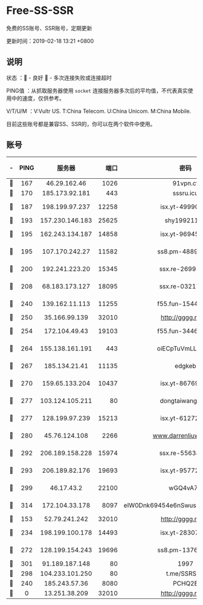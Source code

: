 # Free-SS-SSR

免费的SS账号、SSR账号，定期更新

更新时间：2019-02-18 13:21 +0800

## 说明

状态     ：🙂 - 良好 🙁 - 多次连接失败或连接超时

PING值   ：从抓取服务器使用 `socket` 连接服务器多次后的平均值，不代表真实使用中的速度，仅供参考。

V/T/U/M  ：V:Vultr US. T:China Telecom. U:China Unicom. M:China Mobile.

目前这些账号都是兼容SS、SSR的，你可以在两个软件中使用。

## 账号

|-|PING|服务器|端口|密码|加密方式|区域|V/T/U/M|
|:----:|:----:|:-----:|-----:|:----:|:----:|:----:|:----:|
|🙂|167|46.29.162.46|1026|91vpn.cf|rc4-md5|RU|9↑/8↓/9↓/10↑|
|🙂|170|185.173.92.181|443|sssru.icu|rc4-md5|RU|9↑/10↑/9↑/9↑|
|🙂|187|198.199.97.237|12258|isx.yt-49990811|aes-256-cfb|US|7↑/8↑/8↑/8↑|
|🙂|193|157.230.146.183|25625|shy19921124|rc4-md5|US|10↑/10↑/10↑/10↑|
|🙂|195|162.243.134.187|14858|isx.yt-96945086|aes-256-cfb|US|7↑/8↑/8↑/8↑|
|🙂|195|107.170.242.27|11582|ss8.pm-48893072|aes-256-cfb|US|10↑/10↑/10↑/10↑|
|🙂|200|192.241.223.20|15345|ssx.re-26991809|aes-256-cfb|US|10↑/10↑/10↑/10↑|
|🙂|208|68.183.173.127|18095|ssx.re-03217186|aes-256-cfb|US|10↑/10↑/10↑/10↑|
|🙂|240|139.162.11.113|11255|f55.fun-15440385|aes-256-cfb|SG|10↑/10↑/10↑/10↑|
|🙂|250|35.166.99.139|32010|http://gggg.rocks|chacha20|US|10↑/10↑/10↑/10↑|
|🙂|254|172.104.49.43|19103|f55.fun-34462063|aes-256-cfb|SG|10↑/10↑/10↑/10↑|
|🙂|264|155.138.161.191|443|oiECpTuVmLLxk4Ts|aes-256-cfb|US|5↑/10↑/10↑/10↑|
|🙂|267|185.134.21.41|11135|edgkeb|aes-256-cfb|GB|10↑/9↑/10↑/10↑|
|🙂|270|159.65.133.204|10437|isx.yt-86769658|aes-256-cfb|SG|7↑/8↑/8↑/8↑|
|🙂|277|103.124.105.211|80|dongtaiwang.com|aes-256-cfb|US|10↑/10↑/10↑/10↑|
|🙂|277|128.199.97.239|15213|isx.yt-61272436|aes-256-cfb|SG|7↑/8↑/8↑/8↑|
|🙂|280|45.76.124.108|2266|www.darrenliuwei.com|aes-256-cfb|AU|10↑/10↑/10↑/10↑|
|🙂|292|206.189.158.228|15974|ssx.re-55638136|aes-256-cfb|SG|10↑/10↑/10↑/10↑|
|🙂|293|206.189.82.176|19693|isx.yt-95772798|aes-256-cfb|SG|7↑/8↑/8↑/8↑|
|🙂|299|46.17.43.2|22100|wGQ4vA7D|aes-256-gcm|RU|7↑/10↑/10↑/10↑|
|🙂|314|172.104.33.178|8097|eIW0Dnk69454e6nSwuspv9DmS201tQ0D|aes-256-cfb|SG|10↑/10↑/10↑/10↑|
|🙂|153|52.79.241.242|32010|http://gggg.rocks|chacha20|KR|9↑/10↑/10↑/10↑|
|🙂|234|198.199.100.178|14493|isx.yt-28307086|aes-256-cfb|US|7↑/8↑/8↑/8↑|
|🙂|272|128.199.154.243|19696|ss8.pm-13766186|aes-256-cfb|SG|9↑/10↑/10↑/10↑|
|🙂|301|91.189.187.148|80|1997|chacha20|US|10↑/10↑/10↑/10↑|
|🙂|298|104.233.101.250|80|t.me/SSRSUB|rc4-md5|CA|10↑/10↑/10↑/10↑|
|🙁|240|185.243.57.36|8080|PCHQ2E|rc4-md5|US|9↑/10↑/10↑/9↑|
|🙁|0|13.251.38.209|32010|http://gggg.rocks|chacha20|SG|9↑/9↑/9↑/9↑|
